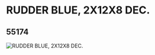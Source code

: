 # RUDDER BLUE, 2X12X8 DEC.
## 55174
![RUDDER BLUE, 2X12X8 DEC.](https://lc-www-live-s.legocdn.com/media/bricks/5/2/4288464.jpg)